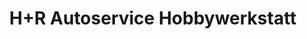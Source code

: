 ---
title: "H+R Autoservice Hobbywerkstatt"
url: /euskirchen/h-r-autoservice-hobbywerkstatt/
shop: Autowerkstatt
---